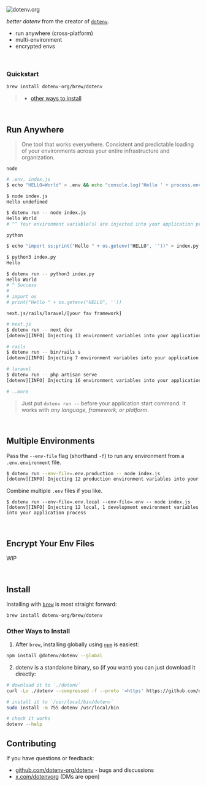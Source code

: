 ![dotenv.org](https://dotenv.org/better-banner.png)

*better dotenv* from the creator of [`dotenv`](https://github.com/motdotla/dotenv).

* run anywhere (cross-platform)
* multi-environment
* encrypted envs

&nbsp;


### Quickstart

```sh
brew install dotenv-org/brew/dotenv
```
> * [other ways to install](#other-ways-to-install)

&nbsp;

## Run Anywhere

> One tool that works everywhere. Consistent and predictable loading of your environments across your entire infrastructure and organization.

`node`

```sh
# .env, index.js
$ echo "HELLO=World" > .env && echo "console.log('Hello ' + process.env.HELLO)" > index.js

$ node index.js
Hello undefined

$ dotenv run -- node index.js
Hello World
# ^^ Your environment variable(s) are injected into your application process just in time
```

`python`

```sh
$ echo "import os;print("Hello " + os.getenv("HELLO", ''))" > index.py

$ python3 index.py
Hello

$ dotenv run -- python3 index.py
Hello World
# ^ Success
# 
# import os
# print("Hello " + os.getenv("HELLO", ''))
```

`next.js/rails/laravel/[your fav framework]`

```sh
# next.js
$ dotenv run -- next dev
[dotenv][INFO] Injecting 13 environment variables into your application process

# rails
$ dotenv run -- bin/rails s
[dotenv][INFO] Injecting 7 environment variables into your application process

# laravel
$ dotenv run -- php artisan serve
[dotenv][INFO] Injecting 16 environment variables into your application process

# ..more
```

> Just put `dotenv run --` before your application start command. It works with *any language, framework, or platform*. 

&nbsp;

## Multiple Environments

Pass the `--env-file` flag (shorthand `-f`) to run any environment from a `.env.environment` file.

```sh
$ dotenv run --env-file=.env.production -- node index.js
[dotenv][INFO] Injecting 12 production environment variables into your application process
```

Combine multiple `.env` files if you like.

```
$ dotenv run --env-file=.env.local --env-file=.env -- node index.js
[dotenv][INFO] Injecting 12 local, 1 development environment variables into your application process
```

&nbsp;

## Encrypt Your Env Files

WIP

&nbsp;

## Install

Installing with [`brew`](https://brew.sh) is most straight forward:

```sh
brew install dotenv-org/brew/dotenv
```

### Other Ways to Install

1. After `brew`, installing globally using [`npm`](https://www.npmjs.com/package/@dotenv/dotenv) is easiest:

```sh
npm install @dotenv/dotenv --global
```

2. dotenv is a standalone binary, so (if you want) you can just download it directly:

```sh
# download it to `./dotenv`
curl -Lo ./dotenv --compressed -f --proto '=https' https://github.com/dotenv-org/dotenv/releases/latest/download/dotenv-$(uname)-$(uname -m).tar.gz

# install it to `/usr/local/bin/dotenv`
sudo install -m 755 dotenv /usr/local/bin

# check it works
dotenv --help
```

## Contributing

If you have questions or feedback:

* [github.com/dotenv-org/dotenv](https://github.com/dotenv-org/dotenv) - bugs and discussions
* [x.com/dotenvorg](https://x.com/dotenvorg) (DMs are open)
